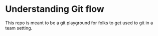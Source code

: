 # Understanding Git flow

This repo is meant to be a git playground for folks to get used to git in a team
setting.
